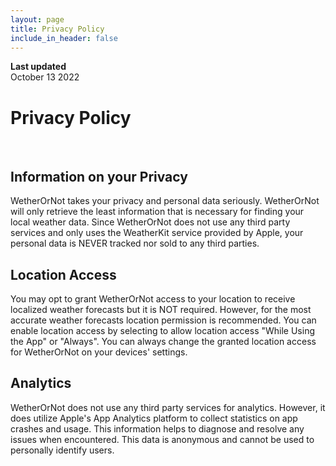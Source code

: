 ```yaml
---
layout: page
title: Privacy Policy
include_in_header: false
---
```


**Last updated**  
October 13 2022

# Privacy Policy
<br>

## Information on your Privacy
WetherOrNot takes your privacy and personal data seriously. WetherOrNot will only retrieve the least information that is necessary for finding your local weather data. Since WetherOrNot does not use any third party services and only uses the WeatherKit service provided by Apple, your personal data is NEVER tracked nor sold to any third parties.  

## Location Access
You may opt to grant WetherOrNot access to your location to receive localized weather forecasts but it is NOT required. However, for the most accurate weather forecasts location permission is recommended. You can enable location access by selecting to allow location access "While Using the App" or "Always". You can always change the granted location access for WetherOrNot on your devices' settings.

## Analytics
WetherOrNot does not use any third party services for analytics. However, it does utilize Apple's App Analytics platform to collect statistics on app crashes and usage. This information helps to diagnose and resolve any issues when encountered. This data is anonymous and cannot be used to personally identify users.
